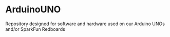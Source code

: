 # ArduinoUNO
Repository designed for software and hardware used on our Arduino UNOs and/or SparkFun Redboards
